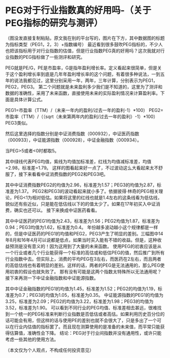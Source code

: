 # PEG对于行业指数真的好用吗-（关于PEG指标的研究与测评）

（图没发直接复制粘贴，原文我在别的平台写的，图片在下方，其中数据图的标题为指标类型（PEG1，2，3）+指数编号）
最近看到很多鼓吹PEG指标的，不少人也把该指标用于对行业指数的估值，但是行业指数PEG真的好用吗？这次我就对行业指数的PEG指标做了一些测评和研究。

PEG就是PE/G，PE是市盈率，G是指年盈利增长率。定义看起来很简单，但是关于这个盈利增长率到底是几年年盈利增长率的这个问题，有着很多种说法，一到五年的说法我都见过，这里分别采用一年，两年，三年计算，分别表示为PEG1，PEG2，PEG3。
第二个问题就是未来盈利多少我们是不知道的，这里为了测评和数据的准确性，采用了未来函数，直接使用未来的实际盈利情况来计算盈利率。下面是具体计算公式。

PEG1=市盈率（TTM）/（未来一年内的盈利/过去一年的盈利-1）*100）
PEG2=市盈率（TTM）/（（sqrt（未来第两年内的盈利/过去一年的盈利）-1）*100）
PEG3类似。

然后这里选择的指数分别是中证消费指数（000932），中证医药指数（000933），中证能源指数（000928），中证金融指数（000934）。

当PEG>5或者<0时都取5。

其中绿线代表PEG均值，紫线为均值加标准差，红线为均值减标准差，均值=2.98，标准差=1.79。
这样的图看起来好一点了，不过波动这么大看起来太不舒服了，接下来看看中证消费指数的PEG2和PEG3吧。

其中中证消费指数PEG2的均值为2.96，标准差为1.57；PEG3的均值为2.87，标准差为1.37。
PEG2和PEG3的波动看起来就小多了。依据彼得·林奇的PEG相关理论，PEG<1为相对低估。如果将这里的红线也就是1.4左右的这条线看为低估线，貌似还有些近似，只是能在低估线以下的的值太少了。如果在17年初买入中证消费，确实也还可以。
接下来换成中证医药看看。


其中中证医药的PEG1均值为2.43，标准差为1.56；PEG2均值为1.87，标准差为0.94；PEG3均值为1.62，标准差为0.4。
年份越多波动越小这个规律都是一样的，但是中证医药的PEG1的均值和PEG2，PEG3产生了明显的差别。三幅图中14年8月和16年4月可以说都是低点，如果当时买入能有不错的收益。但是，这种收益预测是没有意义的！因为这用到了大量的未来函数。
使用PEG的初衷应该是从一个行业或者几个行业能获得一个标准的高估或和低估PEG的值，然后推广到所有行业指数中去。但实际上，消费的平均PEG在3左右，而医药在2左右，而且两者的高低估线也有着明显的差别。这样的话，两者的PEG是无法通用的，那么PEG使用初衷的假设也就失败了。
那有没有可能是这两个指数太特殊所以无法通用呢？接下来再测一下中证金融指数和中证能源指数。

其中中证金融指数的PEG1的均值为1.45，标准差为1.52；PEG2的均值为1.19，标准差为0.7；PEG3的均值为1.05，标准差为0.35。
中证能源指数的PEG1的均值为3.25，标准差为2.09；PEG2的均值为3.22，标准差为1.98；PEG3的均值为3.52，标准差为1.90。
可以看到不同行业的PEG均值、标准差相去甚远，很难找到一个统一的PEG标准来判断行业指数是否低估或者高估。如果利用历史百分位的话可能会有用，但这样的话与使用PE的差别也就不会很大了，只是多出了一个可以在行业内估值的指标罢了。而且现在测算使用的是准备的未来值，而平常只能获得估算值，准确性会下降。
结论：PEG对于行业间指数并没有通用性，或许只能考虑一些其他的使用方法。


（本文仅为个人观点，不构成任何投资意见）